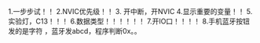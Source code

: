 1.一步步试！！
2.NVIC优先级！！
3. 开中断，开NVIC
4.显示重要的变量！！
5.实验灯，C13！！！
6.数据类型！！！！！！
7.开IO口！！！！
8.手机蓝牙按钮发的是字符   ，蓝牙发abcd，程序判断0x。。